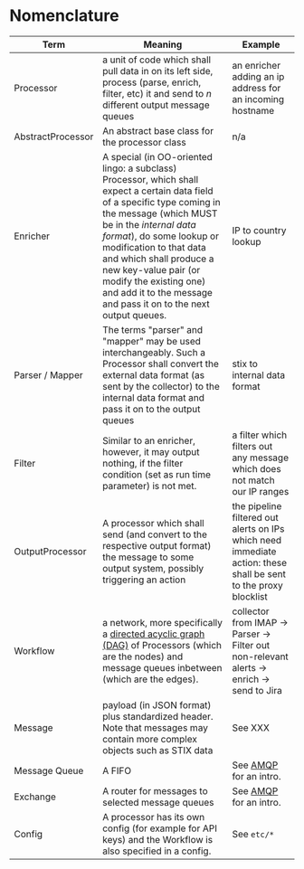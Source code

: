 # Nomenclature

| Term                             | Meaning                                        | Example |
|----------------------------------| ---------------------------------------------- | ------- |
| Processor                        | a unit of code which shall pull data in on its left side, process (parse, enrich, filter, etc) it and send to _n_ different output message queues | an enricher adding an ip address for an incoming hostname | 
| AbstractProcessor                | An abstract base class for the processor class | n/a |
| Enricher                         | A special (in OO-oriented lingo: a subclass) Processor, which shall expect a certain data field of a specific type coming in the message (which MUST be in the *internal data format*), do some lookup or modification to that data and which shall produce a new key-value pair (or modify the existing one) and add it to the message and pass it on to the next output queues. | IP to country lookup |
| Parser / Mapper                  | The terms "parser" and "mapper" may be used interchangeably. Such a Processor shall convert the external data format (as sent by the collector) to the internal data format and pass it on to the output queues | stix to internal data format | 
| Filter                           | Similar to an enricher, however, it may output nothing, if the filter condition (set as run time parameter) is not met. | a filter which filters out any message which does not match our IP ranges | 
| OutputProcessor                  | A processor which shall send (and convert to the respective output format) the message to some output system, possibly triggering an action | the pipeline filtered out alerts on IPs which need immediate action: these shall be sent to the proxy blocklist | 
| Workflow                         | a network, more specifically a [directed acyclic graph (DAG)](https://en.wikipedia.org/wiki/Directed_acyclic_graph) of Processors (which are the nodes) and message queues inbetween (which are the edges). | collector from IMAP -> Parser -> Filter out non-relevant alerts -> enrich -> send to Jira |
| Message                          | payload (in JSON format) plus standardized header. Note that messages may contain more complex objects such as STIX data |  See XXX |
| Message Queue                    | A FIFO | See [AMQP](https://www.rabbitmq.com/tutorials/amqp-concepts.html) for an intro. | 
| Exchange                         | A router for messages to selected message queues | See [AMQP](https://www.rabbitmq.com/tutorials/amqp-concepts.html) for an intro. | 
| Config                           | A processor has its own config (for example for API keys) and the Workflow is also specified in a config. | See ``etc/*`` | 

